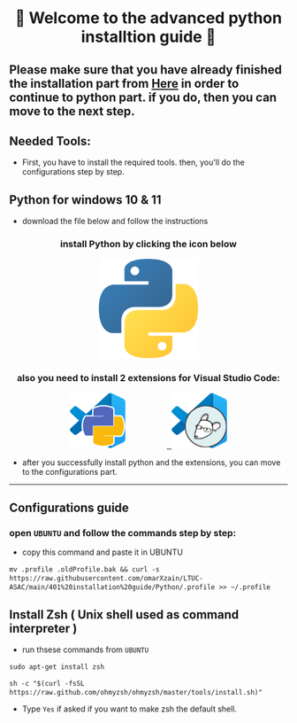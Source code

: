 <h1 align="center">🐍 Welcome to the advanced python installtion guide 🐍</h1> 

## Please make sure that you have already finished the installation part from <a href="../../Computer Setup Guide/installation tutorial.md">Here</a> in order to continue to python part. if you do, then you can move to the next step.

## Needed Tools:
- First, you have to install the required tools. then, you'll do the configurations step by step.


## Python for windows 10 & 11
- download the file below and follow the instructions
<h3 align="center"> install Python by clicking the icon below </h3>

<p align="center"> <kbd><a href="https://www.python.org/ftp/python/3.10.2/python-3.10.2-amd64.exe"> <img height="180px" width="180px" src="images/python.png" alt="UBUNTU"></a></kbd>
  
  <h3 align="center"> also you need to install 2 extensions for Visual Studio Code: </h3>
  <p align="center"> <kbd><a href="https://marketplace.visualstudio.com/items?itemName=ms-python.python"> <img height="100px" width="100px" src="images/pythonEXT.png" alt="pythonEXT"></a></kbd> &nbsp; &nbsp; &nbsp;&nbsp; &nbsp; &nbsp; &nbsp; &nbsp; &nbsp; &nbsp<kbd><a href="https://marketplace.visualstudio.com/items?itemName=EditorConfig.EditorConfig"> <img height="100px" width="100px" src="images/editorEXT.png" alt="editor"></a></kbd> </p>

- after you successfully install python and the extensions, you can move to the configurations part.

<hr>

## Configurations guide
### open `UBUNTU` and follow the commands step by step:

- copy this command and paste it in UBUNTU
```
mv .profile .oldProfile.bak && curl -s https://raw.githubusercontent.com/omarXzain/LTUC-ASAC/main/401%20installation%20guide/Python/.profile >> ~/.profile
```

## Install Zsh ( Unix shell used as command interpreter )
- run thsese commands from `UBUNTU`
```
sudo apt-get install zsh
```

```
sh -c "$(curl -fsSL https://raw.github.com/ohmyzsh/ohmyzsh/master/tools/install.sh)"
```
- Type `Yes` if asked if you want to make zsh the default shell.
